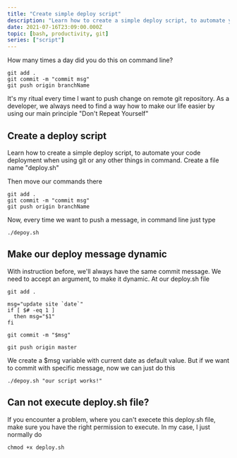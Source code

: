 ```yaml
---
title: "Create simple deploy script"
description: "Learn how to create a simple deploy script, to automate your code deployment when using git or any other things in command"
date: 2021-07-16T23:09:00.000Z
topic: [bash, productivity, git]
series: ["script"]
---
```

How many times a day did you do this on command line?

```
git add .
git commit -m "commit msg"
git push origin branchName
```

It's my ritual every time I want to push change on remote git repository. As a developer, we always need to find a way how to make our life easier by using our main principle "Don't Repeat Yourself"



## Create a deploy script

Learn how to create a simple deploy script, to automate your code deployment when using git or any other things in command. Create a file name "deploy.sh"

Then move our commands there
```
git add .
git commit -m "commit msg"
git push origin branchName
```
Now, every time we want to push a message, in command line just type 
```
./depoy.sh
```

## Make our deploy message dynamic

With instruction before, we'll always have the same commit message. We need to accept an argument, to make it dynamic. At our deploy.sh file

```
git add .

msg="update site `date`"
if [ $# -eq 1 ]
  then msg="$1"
fi

git commit -m "$msg"

git push origin master
```

We create a $msg variable with current date as default value. But if we want to commit with specific message, now we can just do this 

```
./depoy.sh "our script works!"
```

## Can not execute deploy.sh file?

If you encounter a problem, where you can't execete this deploy.sh file, make sure you have the right permission to execute. In my case, I just normally do
```
chmod +x deploy.sh
```


